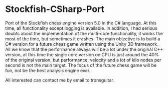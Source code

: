 Stockfish-CSharp-Port
=====================

Port of the Stockfish chess engine version 5.0 in the C# language. At this time, all functionality except logging is available. In addition, I had serious doubts about the implementation of the multi-core functionality, it works the most of the time, but sometimes it crashes.
The main objective is to build a C# version for a future chess game written using the Unity 3D framework. All we know that the performance always will be a lot under the original C++ version, at this time the single core version on CPU is just around the 40% of the original version, but performance, velocity and a lot of kilo nodes per second is not the main target. The focus of the future chess game will be fun, not be the best analysis engine ever.

All interested can contact me by email to tronsguitar.
